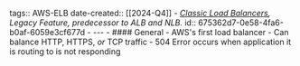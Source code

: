 tags:: AWS-ELB
date-created:: [[2024-Q4]]
	- *[Classic Load Balancers](AWS-ELB-CLB), Legacy Feature, predecessor to ALB and NLB.*
	  id:: 675362d7-0e58-4fa6-b0af-6059e3cf677d
	- ---
	- #### General
		- AWS's first load balancer
		- Can balance HTTP, HTTPS, *or* TCP traffic
		- 504 Error occurs when application it is routing to is not responding